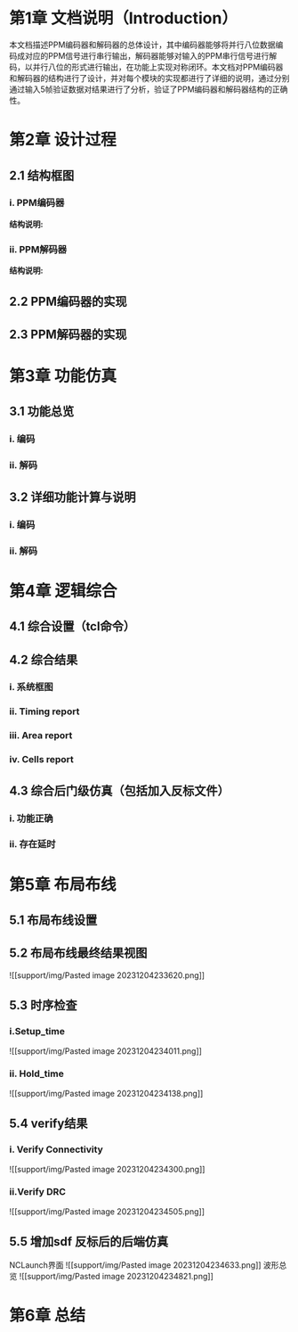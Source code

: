 # 第1章 文档说明（Introduction）
本文档描述PPM编码器和解码器的总体设计，其中编码器能够将并行八位数据编码成对应的PPM信号进行串行输出，解码器能够对输入的PPM串行信号进行解码，以并行八位的形式进行输出，在功能上实现对称闭环。本文档对PPM编码器和解码器的结构进行了设计，并对每个模块的实现都进行了详细的说明，通过分别通过输入5帧验证数据对结果进行了分析，验证了PPM编码器和解码器结构的正确性。
# 第2章 设计过程
## 2.1 结构框图
### i. PPM编码器
**结构说明:**
### ii. PPM解码器
**结构说明:**

## 2.2 PPM编码器的实现

## 2.3 PPM解码器的实现

# 第3章 功能仿真
## 3.1 功能总览
### i. 编码

### ii. 解码
## 3.2 详细功能计算与说明
### i. 编码
### ii. 解码

# 第4章 逻辑综合
## 4.1 综合设置（tcl命令）
## 4.2 综合结果
### i. 系统框图
### ii. Timing report
### iii. Area report
### iv. Cells report
## 4.3 综合后门级仿真（包括加入反标文件）
### i. 功能正确
### ii. 存在延时

# 第5章 布局布线
## 5.1 布局布线设置
## 5.2 布局布线最终结果视图
![[support/img/Pasted image 20231204233620.png]]
## 5.3 时序检查
### i.Setup_time
![[support/img/Pasted image 20231204234011.png]]
  
### ii. Hold_time
![[support/img/Pasted image 20231204234138.png]]

## 5.4 verify结果
### i. Verify Connectivity
![[support/img/Pasted image 20231204234300.png]]
### ii.Verify DRC
![[support/img/Pasted image 20231204234505.png]]

## 5.5 增加sdf 反标后的后端仿真
NCLaunch界面
![[support/img/Pasted image 20231204234633.png]]
波形总览
![[support/img/Pasted image 20231204234821.png]]

# 第6章 总结
